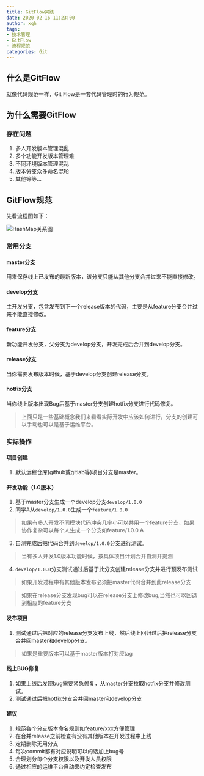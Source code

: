 ```yaml
---
title: GitFlow实践
date: 2020-02-16 11:23:00
author: xqh
tags:
- 技术管理
- GitFlow
- 流程规范
categories: Git
---
```


## 什么是GitFlow

就像代码规范一样，Git Flow是一套代码管理时的行为规范。

## 为什么需要GitFlow

### 存在问题

1. 多人开发版本管理混乱
2. 多个功能开发版本管理难
3. 不同环境版本管理混乱
4. 版本分支众多命名混轮
5. 其他等等...


## GitFlow规范

先看流程图如下：

![HashMap关系图](git-flow.png)

### 常用分支

#### master分支

用来保存线上已发布的最新版本，该分支只能从其他分支合并过来不能直接修改。

#### develop分支

主开发分支，包含发布到下一个release版本的代码，主要是从feature分支合并过来不能直接修改。

#### feature分支

新功能开发分支，父分支为develop分支，开发完成后合并到develop分支。

#### release分支

当你需要发布版本时候，基于develop分支创建release分支。

#### hotfix分支

当你线上版本出现Bug后基于master分支创建hotfix分支进行代码修复。

> 上面只是一些基础概念我们来看看实际开发中应该如何进行，分支的创建可以手动也可以是基于运维平台。

### 实际操作

#### 项目创建

1. 默认远程仓库(github或gitlab等)项目分支是master。

#### 开发功能（1.0版本）

1. 基于master分支生成一个develop分支`develop/1.0.0`
2. 同学A从`develop/1.0.0`生成一个`feature/1.0.0`

> 如果有多人开发不同模块代码冲突几率小可以共用一个feature分支，如果协作复杂可以每个人生成一个分支如feature/1.0.0.A

3. 自测完成后把代码合并到`develop/1.0.0`分支进行测试。

> 当有多人开发1.0版本功能时候，按具体项目计划合并自测并提测

4. `develop/1.0.0`分支测试通过后基于此分支创建release分支并进行预发布测试

> 如果开发过程中有其他版本发布必须把master代码合并到此release分支

> 如果在release分支发现bug可以在release分支上修改bug,当然也可以回退到相应的feature分支

#### 发布项目

1. 测试通过后把对应的release分支发布上线，然后线上回归过后把release分支合并回master和develop分支。

> 如果是重要版本可以基于master版本打对应tag

#### 线上BUG修复

1. 如果上线后发现bug需要紧急修复，从master分支拉取hotfix分支并修改测试。
2. 测试通过后把hotfix分支合并回master和develop分支

#### 建议

1. 规范各个分支版本命名规则如feature/xxx方便管理
2. 在合并release之前检查有没有其他版本在开发过程中上线
3. 定期删除无用分支
4. 每次commit都有对应说明可以的话加上bug号
5. 合理划分每个分支权限以及开发人员权限
6. 通过相应的运维平台自动来约定检查发布




